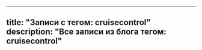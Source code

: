 ---
title: "Записи с тегом: cruisecontrol"
description: "Все записи из блога тегом: cruisecontrol"
----
